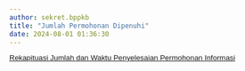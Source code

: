 ```yaml
---
author: sekret.bppkb
title: "Jumlah Permohonan Dipenuhi"
date: 2024-08-01 01:36:30
---
```

<p style="line-height: 1.1;"><span style="font-size: 10pt; font-family: arial, helvetica, sans-serif;"><a href="https://drive.google.com/file/d/1bNiTkqc2aEWSVAz4oaM9JtAMvcK0x6Nv/view?usp=sharing"><span style="vertical-align: inherit;"><span style="vertical-align: inherit;">Rekapituasi Jumlah dan Waktu Penyelesaian Permohonan Informasi</span></span></a></span></p>
